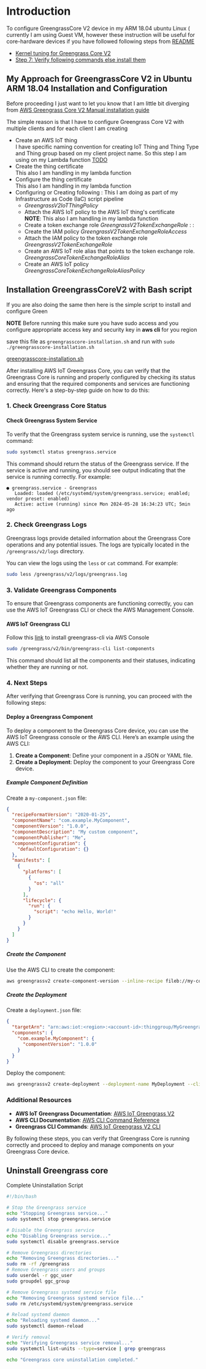 # Introduction 
To configure GreengrassCore V2 device in my ARM 18.04 ubuntu Linux ( currently I am using Guest VM, however these instruction will be useful for core-hardware devices if you have followed following steps from [README](README.md) 
- [Kernel tuning for Greengrass Core V2](README.md#kernel-tuning-for-greengrass-core-v2)
- [Step 7: Verify following commands else install them](README.md#step-7-configure-grub-for-cgroup-settings)

## My Approach for  GreengrassCore V2 in Ubuntu ARM 18.04 Installation and Configuration
Before proceeding I just want to let you know that I am little bit diverging from [AWS Greengrass Core V2 Manual installation guide](https://docs.aws.amazon.com/greengrass/v2/developerguide/manual-installation.html)

The simple reason is that I have to configure Greengrass Core V2 with multiple clients and for each client I am creating 

- Create an AWS IoT thing
  </br>I have specific naming convention for creating IoT Thing and Thing Type and Thing group based on my client project name. So this step I am using on my Lambda function [TODO](attach)
- Create the thing certificate
  </br>This also I am handling in my lambda function
- Configure the thing certificate
  </br>This also I am handling in my lambda function
- Configuring or Creating following : This I am doing as part of my Infrastructure as Code (IaC) script pipeline 
  - _GreengrassV2IoTThingPolicy_ 
  - Attach the AWS IoT policy to the AWS IoT thing's certificate
   </br> **NOTE**: This also I am handling in my lambda function
  - Create a token exchange role _GreengrassV2TokenExchangeRole_ :  : 
  - Create the IAM policy _GreengrassV2TokenExchangeRoleAccess_
  - Attach the IAM policy to the token exchange role _GreengrassV2TokenExchangeRole_
  - Create an AWS IoT role alias that points to the token exchange role. _GreengrassCoreTokenExchangeRoleAlias_
  - Create an AWS IoT policy _GreengrassCoreTokenExchangeRoleAliasPolicy_

## Installation GreengrassCoreV2 with Bash script
If you are also doing the same then here is the simple script to install and configure Green

**NOTE** Before running this make sure you have sudo access and you configure appropriate access key and security key in **aws cli** for you region 


save this file as `greengrasscore-installation.sh`  and run with `sudo ./greengrasscore-installation.sh`

[greengrasscore-installation.sh](greengrasscore-installation.sh) 



After installing AWS IoT Greengrass Core, you can verify that the Greengrass Core is running and properly configured by checking its status and ensuring that the required components and services are functioning correctly. Here's a step-by-step guide on how to do this:

### 1. Check Greengrass Core Status

#### Check Greengrass System Service

To verify that the Greengrass system service is running, use the `systemctl` command:

```bash
sudo systemctl status greengrass.service
```

This command should return the status of the Greengrass service. If the service is active and running, you should see output indicating that the service is running correctly. For example:

```
● greengrass.service - Greengrass
   Loaded: loaded (/etc/systemd/system/greengrass.service; enabled; vendor preset: enabled)
   Active: active (running) since Mon 2024-05-28 16:34:23 UTC; 5min ago
```

### 2. Check Greengrass Logs

Greengrass logs provide detailed information about the Greengrass Core operations and any potential issues. The logs are typically located in the `/greengrass/v2/logs` directory.

You can view the logs using the `less` or `cat` command. For example:

```bash
sudo less /greengrass/v2/logs/greengrass.log
```

### 3. Validate Greengrass Components

To ensure that Greengrass components are functioning correctly, you can use the AWS IoT Greengrass CLI or check the AWS Management Console.

#### AWS IoT Greengrass CLI
Follow this [link](https://docs.aws.amazon.com/greengrass/v2/developerguide/install-gg-cli.html#gg-cli-deploy) to install greengrass-cli via AWS Console

```bash
sudo /greengrass/v2/bin/greengrass-cli list-components
```

This command should list all the components and their statuses, indicating whether they are running or not.

### 4. Next Steps

After verifying that Greengrass Core is running, you can proceed with the following steps:

#### Deploy a Greengrass Component

To deploy a component to the Greengrass Core device, you can use the AWS IoT Greengrass console or the AWS CLI. Here’s an example using the AWS CLI:

1. **Create a Component**: Define your component in a JSON or YAML file.
2. **Create a Deployment**: Deploy the component to your Greengrass Core device.

##### Example Component Definition

Create a `my-component.json` file:

```json
{
  "recipeFormatVersion": "2020-01-25",
  "componentName": "com.example.MyComponent",
  "componentVersion": "1.0.0",
  "componentDescription": "My custom component",
  "componentPublisher": "Me",
  "componentConfiguration": {
    "defaultConfiguration": {}
  },
  "manifests": [
    {
      "platforms": [
        {
          "os": "all"
        }
      ],
      "lifecycle": {
        "run": {
          "script": "echo Hello, World!"
        }
      }
    }
  ]
}
```

##### Create the Component

Use the AWS CLI to create the component:

```bash
aws greengrassv2 create-component-version --inline-recipe fileb://my-component.json
```

##### Create the Deployment

Create a `deployment.json` file:

```json
{
  "targetArn": "arn:aws:iot:<region>:<account-id>:thinggroup/MyGreengrassGroup",
  "components": {
    "com.example.MyComponent": {
      "componentVersion": "1.0.0"
    }
  }
}
```

Deploy the component:

```bash
aws greengrassv2 create-deployment --deployment-name MyDeployment --cli-input-json file://deployment.json
```

### Additional Resources

- **AWS IoT Greengrass Documentation**: [AWS IoT Greengrass V2](https://docs.aws.amazon.com/greengrass/v2/developerguide/what-is-gg.html)
- **AWS CLI Documentation**: [AWS CLI Command Reference](https://docs.aws.amazon.com/cli/latest/reference/greengrassv2/index.html)
- **Greengrass CLI Commands**: [AWS IoT Greengrass V2 CLI](https://docs.aws.amazon.com/greengrass/v2/developerguide/greengrass-cli.html)

By following these steps, you can verify that Greengrass Core is running correctly and proceed to deploy and manage components on your Greengrass Core device.

## Uninstall Greengrass core

Complete Uninstallation Script
```bash
#!/bin/bash

# Stop the Greengrass service
echo "Stopping Greengrass service..."
sudo systemctl stop greengrass.service

# Disable the Greengrass service
echo "Disabling Greengrass service..."
sudo systemctl disable greengrass.service

# Remove Greengrass directories
echo "Removing Greengrass directories..."
sudo rm -rf /greengrass
# Remove Greengrass users and groups
sudo userdel -r ggc_user
sudo groupdel ggc_group

# Remove Greengrass systemd service file
echo "Removing Greengrass systemd service file..."
sudo rm /etc/systemd/system/greengrass.service

# Reload systemd daemon
echo "Reloading systemd daemon..."
sudo systemctl daemon-reload

# Verify removal
echo "Verifying Greengrass service removal..."
sudo systemctl list-units --type=service | grep greengrass

echo "Greengrass core uninstallation completed."
```
